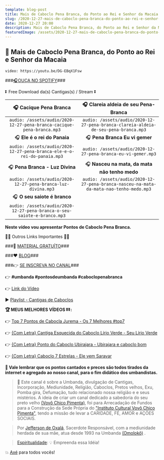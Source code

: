 ```yaml
---
template: blog-post
title: Mais de Caboclo Pena Branca, do Ponto ao Rei e Senhor da Macaia
slug: /2020-12-27-mais-de-caboclo-pena-branca-do-ponto-ao-rei-e-senhor-da-macaia
date: 2020-12-27 20:00
description: Mais de Caboclo Pena Branca, do Ponto ao Rei e Senhor da Macaia
featuredImage: /assets/2020-12-27-mais-de-caboclo-pena-branca-do-ponto-ao-rei-e-senhor-da-macaia.jpg
---
```

## **👊 Mais de Caboclo Pena Branca, do Ponto ao Rei e Senhor da Macaia**

<!-- #1: Embed through web URL -->
`video: https://youtu.be/DG-EBqX1Fsw`

###<a href='https://vovochicopimenta.cyou/spotify' rel="nofollown noopener noreferrer" target="_blank">🎧OUÇA NO SPOTIFY</a>###

⏬ Free Download da(s) Cantigas(s) / Stream ⏬

|🎧 __Cacique Pena Branca__|🎧 __Clareia aldeia de seu Pena-Branca__|
| :---: | :---: |
|`audio: /assets/audio/2020-12-27-pena-branca-cacique-pena-branca.mp3`|`audio: /assets/audio/2020-12-27-pena-branca-clareia-aldeia-de-seu-pena-branca.mp3`|
|🎧 __Ele é o rei do Panaia__|🎧 __Pena Branca Eu vi gemer__|
|`audio: /assets/audio/2020-12-27-pena-branca-ele-e-o-rei-do-panaia.mp3`|`audio: /assets/audio/2020-12-27-pena-branca-eu-vi-gemer.mp3`|
|🎧 __Pena Branca - Luz Divina__|🎧 __Nasceu na mata, da mata não tenho medo__|
|`audio: /assets/audio/2020-12-27-pena-branca-luz-divina.mp3`|`audio: /assets/audio/2020-12-27-pena-branca-nasceu-na-mata-da-mata-nao-tenho-medo.mp3`|
|🎧 __O seu saiote é branco__||
|`audio: /assets/audio/2020-12-27-pena-branca-o-seu-saiote-e-branco.mp3`||


**Neste vídeo vou apresentar Pontos de Caboclo Pena Branca.**

🔽🔽 Outros Links Importantes 🔽🔽

###🎁 <a href='https://linktr.ee/vovochicopimenta' rel="nofollown noopener noreferrer" target="_blank">MATERIAL GRATUÍTO</a>###

###❤ <a href='https://vovochicopimenta.cyou/blog' rel="nofollown noopener noreferrer">BLOG</a>###

###👉 <a href='https://www.youtube.com/channel/UCQdWrQlNuy2CAWrsGGDs_Wg?sub_confirmation=1' rel="nofollown noopener noreferrer" target="_blank">SE INSCREVA NO CANAL</a>###


👉 **#umbanda #pontosdeumbanda #caboclopenabranca**

👉 <a href='https://youtu.be/DG-EBqX1Fsw' rel="nofollown noopener noreferrer" target="_blank">Link do Vídeo</a>

▶ <a href='https://www.youtube.com/playlist?list=PL4hRMyhBiogPP0NnObqA1aeh5iIHaJNI1' rel="nofollown noopener noreferrer" target="_blank">Playlist - Cantigas de Caboclos</a>


**🏆 MEUS MELHORES VÍDEOS ⏬⏬:**

👉 <a href='https://www.youtube.com/watch?v=n8qKWH0ZMcQ' rel="nofollown noopener noreferrer" target="_blank">Top 7 Pontos de Cabocla Jurema - Os 7 Melhores #top7</a>

👉 <a href='https://www.youtube.com/watch?v=lYETEisHP1Q' rel="nofollown noopener noreferrer" target="_blank">{Com Letra} Cantiga Esquecida do Caboclo Lírio Verde - Seu Lírio Verde</a>

👉 <a href='https://www.youtube.com/watch?v=rjkpR9qbGJk&t=1s' rel="nofollown noopener noreferrer" target="_blank">{Com Letra} Ponto do Caboclo Ubirajara - Ubirajara e caboclo bom</a>

👉 <a href='https://www.youtube.com/watch?v=K9Iy-NslRXg' rel="nofollown noopener noreferrer" target="_blank">{Com Letra} Caboclo 7 Estrelas - Ele vem Saravar</a>

**🔴 Vale lembrar que os pontos cantados e preces são todos tirados da internet e agregado ao nosso canal, para o fim didático dos umbandistas.**

>🙏 Este canal é sobre a Umbanda, divulgação de Cantigas, Incorporação, Mediunidade, Religião, Caboclos, Pretos velhos, Exu, Pomba gira, Defumação, tudo relacionado nossa religião e  e seus mistérios.
A ideia de criar um canal dedicado a sabedoria do seu preto velho <a href='https://vovochicopimenta.cyou' rel="nofollown noopener noreferrer">(Vovô Chico Pimenta)</a>, foi para Arrecadação de Fundos para a Construção da Sede Própria do <a href='https://vovochicopimenta.cyou' rel="nofollown noopener noreferrer">"Instituto Cultural Vovô Chico Pimenta"</a>, tendo a missão de levar a CARIDADE, FÉ, AMOR e AÇÕES SOCIAIS.

>Por <a href='https://www.youtube.com/channel/UCvjsa9RBIztSUkd1JioCjJQ?sub_confirmation=1' rel="nofollown noopener noreferrer" target="_blank">Jefferson de Oxalá</a>, Sacerdote Responsável, com a mediunidade herdada de sua mãe, atua desde 1993 na Umbanda <a href='https://pt.wikipedia.org/wiki/Omolok%C3%B4' rel="nofollown noopener noreferrer" target="_blank">(Omolokô)</a> .

><a href='https://pt.wikipedia.org/wiki/Espiritualidade' rel="nofollown noopener noreferrer" target="_blank">Espiritualidade</a>: 💡 Empreenda essa Idéia!

💥 <a href='https://pt.wikipedia.org/wiki/Ax%C3%A9' rel="nofollown noopener noreferrer" target="_blank">Axé</a> para todos vocês!